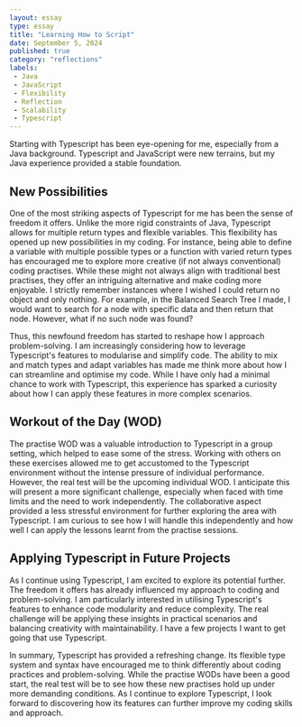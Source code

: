 ```yaml
---
layout: essay
type: essay
title: "Learning How to Script"
date: September 5, 2024
published: true
category: "reflections"
labels:
 - Java
 - JavaScript
 - Flexibility
 - Reflection
 - Scalability
 - Typescript
---
```


 Starting with Typescript has been eye-opening for me, especially from a Java background. Typescript and JavaScript were new terrains, but my Java experience provided a stable foundation.
  
## New Possibilities

 One of the most striking aspects of Typescript for me has been the sense of freedom it offers. Unlike the more rigid constraints of Java, Typescript allows for multiple return types and flexible variables. This flexibility has opened up new possibilities in my coding. For instance, being able to define a variable with multiple possible types or a function with varied return types has encouraged me to explore more creative (if not always conventional) coding practises. While these might not always align with traditional best practises, they offer an intriguing alternative and make coding more enjoyable. I strictly remember instances where I wished I could return no object and only nothing. For example, in the Balanced Search Tree I made, I would want to search for a node with specific data and then return that node. However, what if no such node was found?

 Thus, this newfound freedom has started to reshape how I approach problem-solving. I am increasingly considering how to leverage Typescript's features to modularise and simplify code. The ability to mix and match types and adapt variables has made me think more about how I can streamline and optimise my code. While I have only had a minimal chance to work with Typescript, this experience has sparked a curiosity about how I can apply these features in more complex scenarios.

## Workout of the Day (WOD)

 The practise WOD was a valuable introduction to Typescript in a group setting, which helped to ease some of the stress. Working with others on these exercises allowed me to get accustomed to the Typescript environment without the intense pressure of individual performance. However, the real test will be the upcoming individual WOD. I anticipate this will present a more significant challenge, especially when faced with time limits and the need to work independently. The collaborative aspect provided a less stressful environment for further exploring the area with Typescript. I am curious to see how I will handle this independently and how well I can apply the lessons learnt from the practise sessions.

## Applying Typescript in Future Projects

 As I continue using Typescript, I am excited to explore its potential further. The freedom it offers has already influenced my approach to coding and problem-solving. I am particularly interested in utilising Typescript's features to enhance code modularity and reduce complexity. The real challenge will be applying these insights in practical scenarios and balancing creativity with maintainability. I have a few projects I want to get going that use Typescript.

 In summary, Typescript has provided a refreshing change. Its flexible type system and syntax have encouraged me to think differently about coding practices and problem-solving. While the practise WODs have been a good start, the real test will be to see how these new practises hold up under more demanding conditions. As I continue to explore Typescript, I look forward to discovering how its features can further improve my coding skills and approach.
